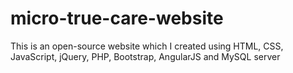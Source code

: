 # micro-true-care-website
This is an open-source website which I created using HTML, CSS, JavaScript, jQuery, PHP, Bootstrap, AngularJS and MySQL server
